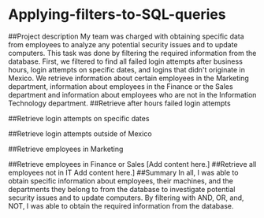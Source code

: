 # Applying-filters-to-SQL-queries

##Project description
My team was charged with obtaining specific data from employees to analyze any potential security issues and to update computers. This task was done by filtering the required information from the database. First, we filtered to find all failed login attempts after business hours, login attempts on specific dates, and logins that didn't originate in Mexico. We retrieve information about certain employees in the Marketing department, information about employees in the Finance or the Sales department and information about employees who are not in the Information Technology department.
##Retrieve after hours failed login attempts
 
##Retrieve login attempts on specific dates

##Retrieve login attempts outside of Mexico

##Retrieve employees in Marketing

##Retrieve employees in Finance or Sales
[Add content here.]
##Retrieve all employees not in IT
Add content here.]
##Summary
In all, I was able to obtain specific information about employees, their machines, and the departments they belong to from the database to investigate potential security issues and to update computers. By filtering with AND, OR, and, NOT, I was able to obtain the required information from the database.

